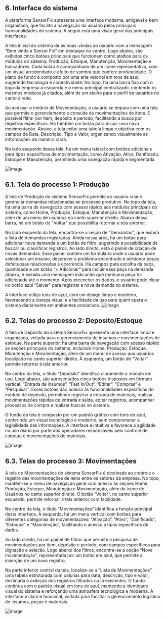 
## 6. Interface do sistema
A plataforma SensorFix apresenta uma interface moderna, amigável e bem organizada, que facilita a navegação do usuário pelas principais funcionalidades do sistema. A seguir está uma visão geral das principais interfaces:

A tela inicial do sistema dá as boas-vindas ao usuário com a mensagem “Bem vindo a Sensor Fix” em destaque no centro. Logo abaixo, são exibidos cinco botões principais que funcionam como atalhos para os módulos do sistema: Produção, Estoque, Manutenção, Movimentação e Indicadores. Cada botão é acompanhado de um ícone representativo, com um visual arredondado e efeito de sombra que confere profundidade. O plano de fundo é composto por uma arte vetorial em tons de azul, sugerindo tecnologia e conectividade. No topo, há uma barra fixa com o logo da empresa à esquerda e o menu principal centralizado, contendo os mesmos módulos já citados, além de um atalho para o perfil de usuários no canto direito.

Ao acessar o módulo de Movimentação, o usuário se depara com uma tela que permite o gerenciamento e consulta de movimentações de itens. É possível filtrar por item, depósito e período, facilitando a busca por registros específicos. Há também um botão para iniciar uma nova movimentação. Abaixo, a tela exibe uma tabela limpa e objetiva com os campos de Data, Descrição, Tipo e Valor, organizando visualmente as informações de maneira clara.

No lado esquerdo dessa tela, há um menu lateral com botões adicionais para tipos específicos de movimentação, como Ativação, Ativo, Danificado, Estoque e Manutenção, permitindo uma navegação rápida e segmentada.

![image](https://github.com/user-attachments/assets/ee0c5b94-55cd-484e-b78a-21e3b8f361a9)




## 6.1. Tela do processo 1: Produção


A tela de Produção do sistema SensorFix permite ao usuário criar e gerenciar demandas relacionadas ao processo produtivo. No topo da tela, há uma barra de navegação com acesso rápido aos módulos principais do sistema, como Home, Produção, Estoque, Manutenção e Movimentação, além de um menu de usuários no canto superior direito. Abaixo dessa barra, há um botão de "Voltar" que possibilita retornar à tela anterior.

No lado esquerdo da tela, encontra-se a seção de "Demandas", que exibirá a lista de demandas registradas. Ainda nessa área, há um botão para adicionar nova demanda e um botão de filtro, sugerindo a possibilidade de buscar ou classificar registros. Ao lado direito, está o painel de criação de novas demandas. Esse painel contém um formulário onde o usuário pode selecionar um insumo, descrever o problema encontrado e adicionar peças defeituosas relacionadas à ocorrência. Há campos para escolha da peça, quantidade e um botão “+ Adicionar” para incluir essa peça na demanda. Abaixo, é exibida uma mensagem indicando que nenhuma peça foi adicionada até o momento. Após preencher os dados, o usuário pode clicar no botão azul “Salvar” para registrar a nova demanda no sistema.

A interface utiliza tons de azul, com um design limpo e moderno, favorecendo a clareza visual e a facilidade de uso para quem opera o sistema diariamente em ambientes produtivos.
![image](https://github.com/user-attachments/assets/1a5f60ba-ab66-44b0-8709-42083a4db2e8)




## 6.2. Telas do processo 2: Deposito/Estoque

A tela de Depósito do sistema SensorFix apresenta uma interface limpa e organizada, voltada para o gerenciamento de insumos e movimentações de estoque. Na parte superior, há uma barra de navegação com acesso rápido às seções principais do sistema, incluindo Home, Produção, Estoque, Manutenção e Movimentação, além de um menu de acesso aos usuários localizado no canto superior direito. À esquerda, um botão de "Voltar" permite retornar à tela anterior.

No centro da tela, o título “Depósito” identifica claramente o módulo em uso. Logo abaixo, são apresentados cinco botões dispostos em formato vertical: “Entrada de insumos”, “Fast In/Out”, “Editar”, “Compras” e “Pesquisar”. Esses botões dão acesso às funcionalidades específicas do módulo de depósito, permitindo registrar a entrada de materiais, realizar movimentações rápidas de entrada e saída, editar registros, acompanhar processos de compra e realizar buscas no sistema.

O fundo da tela é composto por um padrão gráfico com tons de azul, conferindo um visual tecnológico e moderno, sem comprometer a legibilidade das informações. A interface é intuitiva e favorece a agilidade no uso diário por parte dos operadores responsáveis pelo controle de estoque e movimentações de materiais.


![image](https://github.com/user-attachments/assets/6f84629e-7815-4194-a524-5ec34e1c2c7b)

## 6.3. Telas do processo 3: Movimentações
A tela de Movimentações do sistema SensorFix é destinada ao controle e registro das movimentações de itens entre os setores da empresa. No topo, mantém-se o menu de navegação geral com acesso às seções Home, Produção, Estoque, Manutenção e Movimentação, além do ícone de Usuários no canto superior direito. O botão “Voltar”, no canto superior esquerdo, permite retornar à tela anterior com facilidade.

No centro da tela, o título “Movimentações” identifica a função principal desta interface. À esquerda, há um menu vertical com botões para diferentes categorias de movimentações: “Ativação”, “Ativo”, “Danificado”, “Estoque” e “Manutenção”, facilitando o acesso a tipos específicos de dados.

Ao lado direito, há um painel de filtros que permite a pesquisa de movimentações por item, depósito e período, com campos específicos para digitação e seleção. Logo abaixo dos filtros, encontra-se a opção “Nova movimentação”, representada por um botão em azul, que permite a inserção de um novo registro.

Na parte inferior central da tela, localiza-se a “Lista de Movimentações”, uma tabela estruturada com colunas para data, descrição, tipo e valor, destinada à exibição dos registros filtrados ou já existentes. O fundo continua com o padrão visual em tons de azul, mantendo a identidade visual do sistema e reforçando uma atmosfera tecnológica e moderna. A interface é clara e funcional, voltada para facilitar o gerenciamento logístico de insumos, peças e materiais.


![image](https://github.com/user-attachments/assets/3115e308-f4e7-4525-927b-bb6e990fa262)


